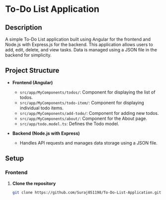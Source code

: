 # To-Do List Application

## Description

A simple To-Do List application built using Angular for the frontend and Node.js with Express.js for the backend. This application allows users to add, edit, delete, and view tasks. Data is managed using a JSON file in the backend for simplicity.

## Project Structure

- **Frontend (Angular)**
  - `src/app/MyComponents/todos/`: Component for displaying the list of todos.
  - `src/app/MyComponents/todo-item/`: Component for displaying individual todo items.
  - `src/app/MyComponents/add-todo/`: Component for adding new todos.
  - `src/app/MyComponents/about/`: Component for the About page.
  - `src/app/todo.model.ts`: Defines the Todo model.

- **Backend (Node.js with Express)**
  - Handles API requests and manages data storage using a JSON file.

## Setup

### Frontend

1. **Clone the repository**

   ```bash
   git clone https://github.com/Suraj051198/To-Do-List-Application.git
